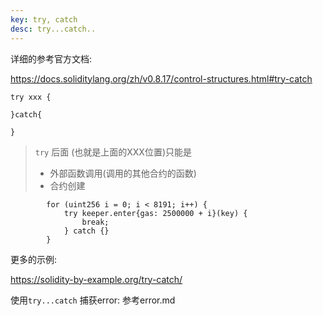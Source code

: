 ```yaml
---
key: try, catch
desc: try...catch..
---
```


详细的参考官方文档:

https://docs.soliditylang.org/zh/v0.8.17/control-structures.html#try-catch






```solidity
try xxx {
	 
}catch{

}
```



> `try` 后面 (也就是上面的XXX位置)只能是
>
> + 外部函数调用(调用的其他合约的函数)
> + 合约创建



```solidity
        for (uint256 i = 0; i < 8191; i++) {
            try keeper.enter{gas: 2500000 + i}(key) {
                break;
            } catch {}
        }
```



更多的示例:

https://solidity-by-example.org/try-catch/



使用`try...catch` 捕获error: 参考error.md
